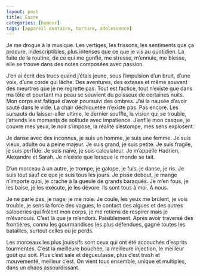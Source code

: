 ```yaml
---
layout: post
title: Encre
categories: [humeur]
tags: [appareil dentaire, torture, adolescence]
---
```


Je me drogue à la musique. Les vertiges, les frissons, les sentiments que ça procure, indescriptibles, plus intenses que ce que je vis au quotidien. La fuite de la routine, de ce qui me gonfle, me stresse, m’ennuie, me blesse, elle se trouve dans des notes composées avec passion.

J’en ai écrit des trucs quand j’étais jeune, sous l’impulsion d’un bruit, d’une voix, d’une corde qui lâche. Des aventures, des extases et même souvent des meurtres que je ne regrette pas. Tout est factice, tout n’existe que dans ma tête et pourtant ma peau se souvient du poisseux de certaines nuits. Mon corps est fatigué d’avoir poursuivi des ombres. J’ai la nausée d’avoir sauté dans le vide. La chair déchiquetée n’existe pas. Pas encore. Les sursauts du laisser-aller ultime, le dernier souffle, la vision qui se trouble, j’attends les moments de solitude avec impatience. J’enfile mon casque, je couvre mes yeux, le noir s’impose, la réalité s’estompe, mes sens explosent.

Je danse avec des inconnus, je suis un homme, je suis une femme. Je suis vieux, adulte ou à peine majeur. Je suis grand, je suis petite. Je suis fragile, je suis perfide. Je suis naïve, je suis calculateur. Je m’appelle Hadrien, Alexandre et Sarah. Je n’existe que lorsque le monde se tait.

D’un morceau à un autre, je trompe, je galope, je fuis, je danse, je ris. Je suis tout sauf ce que je suis tous les jours. Je pisse debout, je mange n’importe quoi, je crache à la gueule de grands baraqués. Je m’en fous, je les baise, je les exécute, je les dévore. Ils sont tous à moi. A nous.

Je ne parle pas, je nage, je me noie. Je coule, les yeux me brûlent, je vois trouble, je sens la force des vagues, le contact des algues et des autres saloperies qui frôlent mon corps, je me retiens de respirer mais je m’évanouis. C’est là que je m’endors. Paisiblement. Après avoir traversé des frontières, connu les gourmandises les plus défendues, gagné toutes les batailles, surtout celles où je perds.

Les morceaux les plus jouissifs sont ceux qui ont été accouchés d’esprits tourmentés. C’est la meilleure bouchée, la meilleure injection, le meilleur goût qui soit. Plus c’est sale et dégueulasse, plus c’est trash et mouvementé, meilleur c’est. On vient tous ensemble, unique et multiples, dans un chaos assourdissant.
